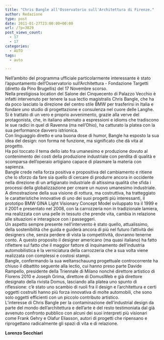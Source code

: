 ```yaml
---
title: "Chris Bangle all'Osservatorio sull'Architettura di Firenze."
author: Redazione
type: post
date: 2011-01-27T23:00:00+00:00
url: /?p=3829
post_views_count:
  - 17
  - 17
categories:
  - AUTO
tags:
  - auto

---
```

Nell&rsquo;ambito del programma ufficiale particolarmente interessante &egrave; stato l&rsquo;appuntamento dell&#8217;Osservatorio sull&rsquo;Architettura&nbsp;&#45; Fondazione Targetti (diretto da Pino Brugellis) del 17 Novembre scorso.  
Nella prestigiosa location del Salone dei Cinquecento di Palazzo Vecchio &egrave; infatti intervenuto per tenere la sua lectio magistralis Chris Bangle, che ha da poco lasciato la direzione del centro stile BMW per trasferirsi in Italia e fondare uno studio di progettazione e consulenza nel cuore delle Langhe.  
Si &egrave; trattato di un vero e proprio avvenimento, grazie alla verve del protagonista, che, in italiano alternato a espressioni e idioms che tradiscono le sue radici in quel di Ravenna (ma nell&rsquo;Ohio), ha catturato la platea con la sua performance davvero istrionica.  
Con linguaggio diretto e una buona dose di humor, Bangle ha esposto la sua idea del design: non forma n&eacute; funzione, ma significato che d&agrave; vita al progetto.  
Ha poi toccato il tema dello iato fra umanesimo e produzione dovuto al contenimento dei costi della produzione industriale con perdita di qualit&agrave; e scomparsa dell&rsquo;operaio artigiano capace di plasmare la materia con sapienza.  
Bangle crede nella forza positiva e propositiva del cambiamento e ritiene che lo sforzo da fare sia quello di cercare di produrre ancora in occidente nella direzione di un artigianato industriale di altissima qualit&agrave; che sfida i processi della globalizzazione per creare un nuovo umanesimo industriale.  
A dimostrazione della sua visione di rottura, ma costruttiva, ha tratteggiato le caratteristiche innovative di uno dei suoi progetti pi&ugrave; interessanti, il prototipo BMW GINA Light Visionary Concept Model sviluppato tra il 1999 e il 2001 e presentato nel 2008, con la carrozzeria non in tradizionale lamiera, ma realizzata con una pelle in tessuto che prende vita, cambia in relazione alle situazioni e interagisce con i passeggeri.  
Un aspetto sempre presente nell&rsquo;intervento &egrave; stato quello, attualissimo, della sostenibilit&agrave; che guida e guider&agrave; ancora di pi&ugrave; nel futuro l&rsquo;attivit&agrave; dei designers che, senza perdere di vista la competitivit&agrave;, dovranno tenerne conto. A questo proposito il designer americano (ma quasi italiano) ha fatto riflettere sul fatto che il maggior fattore di inquinamento dell&rsquo;industria automobilistica &egrave; la verniciatura della carrozzeria che a sua volta viene realizzata con complessi e costosi stampi.  
Bangle, confermando la sua weltanschauung progettuale controcorrente ha chiuso il dibattito seguente alla lectio, cui hanno preso parte Davide Rampello, presidente della Triennale di Milano nonch&eacute; direttore artistico di Florens 2010 e Joseph Grima, direttore di DomusWeb e gi&agrave; direttore designato della rivista Domus, lasciando alla platea uno spunto di riflessione: c&rsquo;&egrave; stato uno scambio di ruoli fra il design e l&rsquo;architettura e certi oggetti costruiti hanno pi&ugrave; forza innovativa di molte automobili, che sono solo oggetti efficienti con un piccolo contributo artistico.  
L&rsquo;interesse di Chris Bangle per la contaminazione dell&rsquo;industrial design da parte del mondo dell&rsquo;architettura e dell&rsquo;arte &egrave; del resto testimoniata dal gi&agrave; avvenuto confronto pubblico con alcuni dei suoi interpreti pi&ugrave; visionari come Frank Gehry e Olafur Eliasson, autori di progetti che ripensano e riprogettano radicalmente gli spazi di vita e di relazione.

**Lorenzo Secchiari**